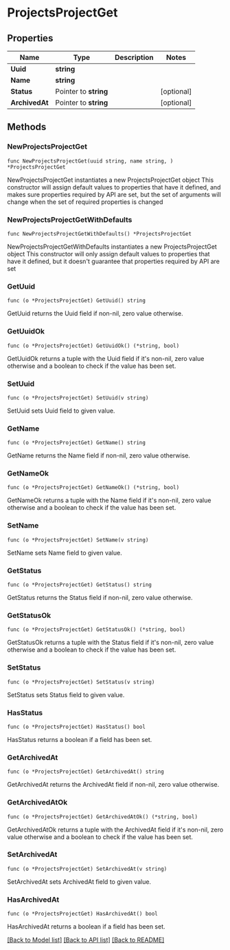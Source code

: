 # ProjectsProjectGet

## Properties

Name | Type | Description | Notes
------------ | ------------- | ------------- | -------------
**Uuid** | **string** |  | 
**Name** | **string** |  | 
**Status** | Pointer to **string** |  | [optional] 
**ArchivedAt** | Pointer to **string** |  | [optional] 

## Methods

### NewProjectsProjectGet

`func NewProjectsProjectGet(uuid string, name string, ) *ProjectsProjectGet`

NewProjectsProjectGet instantiates a new ProjectsProjectGet object
This constructor will assign default values to properties that have it defined,
and makes sure properties required by API are set, but the set of arguments
will change when the set of required properties is changed

### NewProjectsProjectGetWithDefaults

`func NewProjectsProjectGetWithDefaults() *ProjectsProjectGet`

NewProjectsProjectGetWithDefaults instantiates a new ProjectsProjectGet object
This constructor will only assign default values to properties that have it defined,
but it doesn't guarantee that properties required by API are set

### GetUuid

`func (o *ProjectsProjectGet) GetUuid() string`

GetUuid returns the Uuid field if non-nil, zero value otherwise.

### GetUuidOk

`func (o *ProjectsProjectGet) GetUuidOk() (*string, bool)`

GetUuidOk returns a tuple with the Uuid field if it's non-nil, zero value otherwise
and a boolean to check if the value has been set.

### SetUuid

`func (o *ProjectsProjectGet) SetUuid(v string)`

SetUuid sets Uuid field to given value.


### GetName

`func (o *ProjectsProjectGet) GetName() string`

GetName returns the Name field if non-nil, zero value otherwise.

### GetNameOk

`func (o *ProjectsProjectGet) GetNameOk() (*string, bool)`

GetNameOk returns a tuple with the Name field if it's non-nil, zero value otherwise
and a boolean to check if the value has been set.

### SetName

`func (o *ProjectsProjectGet) SetName(v string)`

SetName sets Name field to given value.


### GetStatus

`func (o *ProjectsProjectGet) GetStatus() string`

GetStatus returns the Status field if non-nil, zero value otherwise.

### GetStatusOk

`func (o *ProjectsProjectGet) GetStatusOk() (*string, bool)`

GetStatusOk returns a tuple with the Status field if it's non-nil, zero value otherwise
and a boolean to check if the value has been set.

### SetStatus

`func (o *ProjectsProjectGet) SetStatus(v string)`

SetStatus sets Status field to given value.

### HasStatus

`func (o *ProjectsProjectGet) HasStatus() bool`

HasStatus returns a boolean if a field has been set.

### GetArchivedAt

`func (o *ProjectsProjectGet) GetArchivedAt() string`

GetArchivedAt returns the ArchivedAt field if non-nil, zero value otherwise.

### GetArchivedAtOk

`func (o *ProjectsProjectGet) GetArchivedAtOk() (*string, bool)`

GetArchivedAtOk returns a tuple with the ArchivedAt field if it's non-nil, zero value otherwise
and a boolean to check if the value has been set.

### SetArchivedAt

`func (o *ProjectsProjectGet) SetArchivedAt(v string)`

SetArchivedAt sets ArchivedAt field to given value.

### HasArchivedAt

`func (o *ProjectsProjectGet) HasArchivedAt() bool`

HasArchivedAt returns a boolean if a field has been set.


[[Back to Model list]](../README.md#documentation-for-models) [[Back to API list]](../README.md#documentation-for-api-endpoints) [[Back to README]](../README.md)


